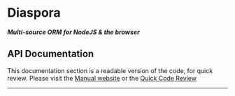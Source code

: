 # Diaspora

***Multi-source ORM for NodeJS & the browser***

## API Documentation

This documentation section is a readable version of the code, for quick review. Please visit the [Manual website](../index.html) or the [Quick Code Review](../docco/index.html)

---